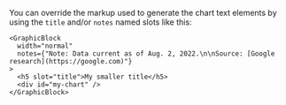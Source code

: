 You can override the markup used to generate the chart text elements by using the `title` and/or `notes` named slots like this:

```svelte
<GraphicBlock
  width="normal"
  notes={"Note: Data current as of Aug. 2, 2022.\n\nSource: [Google research](https://google.com)"}
>
  <h5 slot="title">My smaller title</h5>
  <div id="my-chart" />
</GraphicBlock>
```
